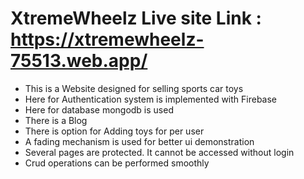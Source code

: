 # XtremeWheelz Live site Link : https://xtremewheelz-75513.web.app/

* This is a Website designed for selling sports car toys
* Here for Authentication system is implemented with Firebase
* Here for database mongodb is used
* There is a Blog
* There is option for Adding toys for per user
* A fading mechanism is used for better ui demonstration
* Several pages are protected. It cannot be accessed without login
* Crud operations can be performed smoothly

